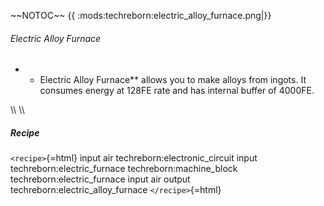 \~\~NOTOC\~\~ {{
:mods:techreborn:electric_alloy_furnace.png|}}

###### Electric Alloy Furnace

-   -   Electric Alloy Furnace** allows you to make alloys from
        ingots. It consumes energy at 128FE rate and has internal buffer
        of 4000FE.

\\\\ \\\\

##### Recipe

`<recipe>`{=html} input air techreborn:electronic_circuit input
techreborn:electric_furnace techreborn:machine_block
techreborn:electric_furnace input air output
techreborn:electric_alloy_furnace `</recipe>`{=html}
